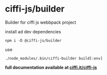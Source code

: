 # ciffi-js/builder
Builder for ciffi js webbpack project

install ad dev dependencies 
```
npm i -D @ciffi-js/builder
```

use
```
./node_modules/.bin/ciffi-builder build[:env]
```

__full documentation available at [ciffi.it/ciffi-js](https://www.ciffi.it/ciffi-js/docs/router)__